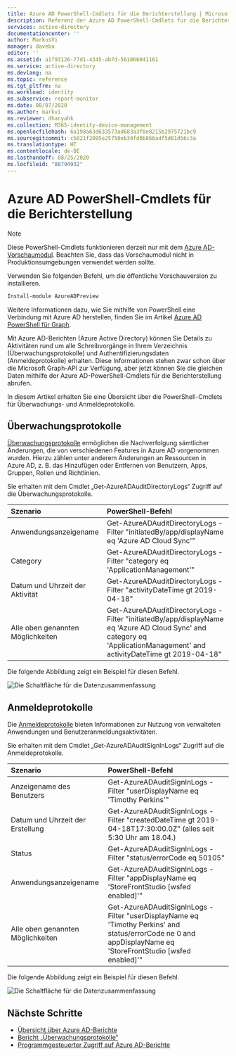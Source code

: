 ```yaml
---
title: Azure AD PowerShell-Cmdlets für die Berichterstellung | Microsoft-Dokumentation
description: Referenz der Azure AD PowerShell-Cmdlets für die Berichterstellung.
services: active-directory
documentationcenter: ''
author: MarkusVi
manager: daveba
editor: ''
ms.assetid: a1f93126-77d1-4345-ab7d-561066041161
ms.service: active-directory
ms.devlang: na
ms.topic: reference
ms.tgt_pltfrm: na
ms.workload: identity
ms.subservice: report-monitor
ms.date: 08/07/2020
ms.author: markvi
ms.reviewer: dhanyahk
ms.collection: M365-identity-device-management
ms.openlocfilehash: 6a198a63d633573ad683a3f8e8215b2975721bc9
ms.sourcegitcommit: c5021f2095e25750eb34fd0b866adf5d81d56c3a
ms.translationtype: HT
ms.contentlocale: de-DE
ms.lasthandoff: 08/25/2020
ms.locfileid: "88794932"
---
```

# <a name="azure-ad-powershell-cmdlets-for-reporting"></a>Azure AD PowerShell-Cmdlets für die Berichterstellung

> [!NOTE] 
> Diese PowerShell-Cmdlets funktionieren derzeit nur mit dem [Azure AD-Vorschaumodul](https://docs.microsoft.com/powershell/module/azuread/?view=azureadps-2.0-preview#directory_auditing). Beachten Sie, dass das Vorschaumodul nicht in Produktionsumgebungen verwendet werden sollte. 

Verwenden Sie folgenden Befehl, um die öffentliche Vorschauversion zu installieren. 

```powershell
Install-module AzureADPreview
```

Weitere Informationen dazu, wie Sie mithilfe von PowerShell eine Verbindung mit Azure AD herstellen, finden Sie im Artikel [Azure AD PowerShell für Graph](https://docs.microsoft.com/powershell/azure/active-directory/install-adv2?view=azureadps-2.0).  

Mit Azure AD-Berichten (Azure Active Directory) können Sie Details zu Aktivitäten rund um alle Schreibvorgänge in Ihrem Verzeichnis (Überwachungsprotokolle) und Authentifizierungsdaten (Anmeldeprotokolle) erhalten. Diese Informationen stehen zwar schon über die Microsoft Graph-API zur Verfügung, aber jetzt können Sie die gleichen Daten mithilfe der Azure AD-PowerShell-Cmdlets für die Berichterstellung abrufen.

In diesem Artikel erhalten Sie eine Übersicht über die PowerShell-Cmdlets für Überwachungs- und Anmeldeprotokolle.

## <a name="audit-logs"></a>Überwachungsprotokolle

[Überwachungsprotokolle](concept-audit-logs.md) ermöglichen die Nachverfolgung sämtlicher Änderungen, die von verschiedenen Features in Azure AD vorgenommen wurden. Hierzu zählen unter anderem Änderungen an Ressourcen in Azure AD, z. B. das Hinzufügen oder Entfernen von Benutzern, Apps, Gruppen, Rollen und Richtlinien.

Sie erhalten mit dem Cmdlet „Get-AzureADAuditDirectoryLogs“ Zugriff auf die Überwachungsprotokolle.


| Szenario                      | PowerShell-Befehl |
| :--                           | :--                |
| Anwendungsanzeigename      | Get-AzureADAuditDirectoryLogs -Filter "initiatedBy/app/displayName eq 'Azure AD Cloud Sync'" |
| Category                      | Get-AzureADAuditDirectoryLogs -Filter "category eq 'ApplicationManagement'" |
| Datum und Uhrzeit der Aktivität            | Get-AzureADAuditDirectoryLogs -Filter "activityDateTime gt 2019-04-18" |
| Alle oben genannten Möglichkeiten              | Get-AzureADAuditDirectoryLogs -Filter "initiatedBy/app/displayName eq 'Azure AD Cloud Sync' and category eq 'ApplicationManagement' and activityDateTime gt 2019-04-18"|


Die folgende Abbildung zeigt ein Beispiel für diesen Befehl. 

![Die Schaltfläche für die Datenzusammenfassung](./media/reference-powershell-reporting/get-azureadauditdirectorylogs.png)



## <a name="sign-in-logs"></a>Anmeldeprotokolle

Die [Anmeldeprotokolle](concept-sign-ins.md) bieten Informationen zur Nutzung von verwalteten Anwendungen und Benutzeranmeldungsaktivitäten.

Sie erhalten mit dem Cmdlet „Get-AzureADAuditSignInLogs“ Zugriff auf die Anmeldeprotokolle.


| Szenario                      | PowerShell-Befehl |
| :--                           | :--                |
| Anzeigename des Benutzers             | Get-AzureADAuditSignInLogs -Filter "userDisplayName eq 'Timothy Perkins'" |
| Datum und Uhrzeit der Erstellung              | Get-AzureADAuditSignInLogs -Filter "createdDateTime gt 2019-04-18T17:30:00.0Z" (alles seit 5:30 Uhr am 18.04.) |
| Status                        | Get-AzureADAuditSignInLogs -Filter "status/errorCode eq 50105" |
| Anwendungsanzeigename      | Get-AzureADAuditSignInLogs -Filter "appDisplayName eq 'StoreFrontStudio [wsfed enabled]'" |
| Alle oben genannten Möglichkeiten              | Get-AzureADAuditSignInLogs -Filter "userDisplayName eq 'Timothy Perkins' and status/errorCode ne 0 and appDisplayName eq 'StoreFrontStudio [wsfed enabled]'" |


Die folgende Abbildung zeigt ein Beispiel für diesen Befehl. 

![Die Schaltfläche für die Datenzusammenfassung](./media/reference-powershell-reporting/get-azureadauditsigninlogs.png)



## <a name="next-steps"></a>Nächste Schritte

- [Übersicht über Azure AD-Berichte](overview-reports.md)
- [Bericht „Überwachungsprotokolle“](concept-audit-logs.md) 
- [Programmgesteuerter Zugriff auf Azure AD-Berichte](concept-reporting-api.md)
